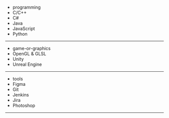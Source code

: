 - programming
- C/C++
- C#
- Java
- JavaScript
- Python
---
- game-or-graphics
- OpenGL & GLSL
- Unity
- Unreal Engine
---
- tools
- Figma
- Git
- Jenkins
- Jira
- Photoshop
---
